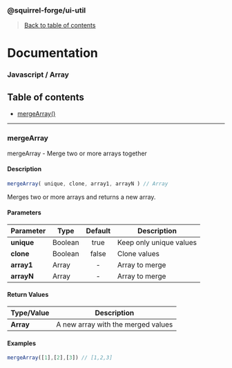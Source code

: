 ### @squirrel-forge/ui-util
> [Back to table of contents](../README.md)

# Documentation
### Javascript / Array

## Table of contents
 - [mergeArray()](#mergeArray)

---

### mergeArray
mergeArray - Merge two or more arrays together

#### Description
```javascript
mergeArray( unique, clone, array1, arrayN ) // Array
```
Merges two or more arrays and returns a new array.

#### Parameters
| Parameter  | Type    | Default | Description             |
|------------|---------|:-------:|-------------------------|
| **unique** | Boolean |  true   | Keep only unique values |
| **clone**  | Boolean |  false  | Clone values            |
| **array1** | Array   |    -    | Array to merge          |
| **arrayN** | Array   |    -    | Array to merge          |

#### Return Values
| Type/Value | Description                        |
|------------|------------------------------------|
| **Array**  | A new array with the merged values |

#### Examples
```javascript
mergeArray([1],[2],[3]) // [1,2,3] 
```
